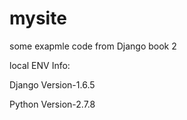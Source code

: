 mysite
======

some exapmle code from Django book 2 

local ENV Info:

  Django Version-1.6.5
  
  Python Version-2.7.8

